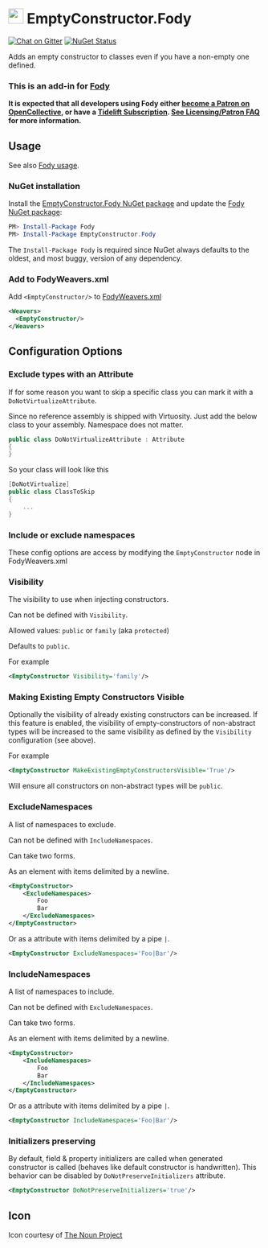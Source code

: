 # <img src="/package_icon.png" height="30px"> EmptyConstructor.Fody

[![Chat on Gitter](https://img.shields.io/gitter/room/fody/fody.svg)](https://gitter.im/Fody/Fody)
[![NuGet Status](https://img.shields.io/nuget/v/EmptyConstructor.Fody.svg)](https://www.nuget.org/packages/EmptyConstructor.Fody/)

Adds an empty constructor to classes even if you have a non-empty one defined.


### This is an add-in for [Fody](https://github.com/Fody/Home/)

**It is expected that all developers using Fody either [become a Patron on OpenCollective](https://opencollective.com/fody/contribute/patron-3059), or have a [Tidelift Subscription](https://tidelift.com/subscription/pkg/nuget-fody?utm_source=nuget-fody&utm_medium=referral&utm_campaign=enterprise). [See Licensing/Patron FAQ](https://github.com/Fody/Home/blob/master/pages/licensing-patron-faq.md) for more information.**


## Usage

See also [Fody usage](https://github.com/Fody/Home/blob/master/pages/usage.md).


### NuGet installation

Install the [EmptyConstructor.Fody NuGet package](https://nuget.org/packages/EmptyConstructor.Fody/) and update the [Fody NuGet package](https://nuget.org/packages/Fody/):

```powershell
PM> Install-Package Fody
PM> Install-Package EmptyConstructor.Fody
```

The `Install-Package Fody` is required since NuGet always defaults to the oldest, and most buggy, version of any dependency.


### Add to FodyWeavers.xml

Add `<EmptyConstructor/>` to [FodyWeavers.xml](https://github.com/Fody/Home/blob/master/pages/usage.md#add-fodyweaversxml)

```xml
<Weavers>
  <EmptyConstructor/>
</Weavers>
```


## Configuration Options


### Exclude types with an Attribute

If for some reason you want to skip a specific class you can mark it with a `DoNotVirtualizeAttribute`. 

Since no reference assembly is shipped with Virtuosity. Just add the below class to your assembly. Namespace does not matter.

```csharp
public class DoNotVirtualizeAttribute : Attribute
{
}
```

So your class will look like this

```csharp
[DoNotVirtualize]
public class ClassToSkip
{
    ...
}
```


### Include or exclude namespaces
 
These config options are access by modifying the `EmptyConstructor` node in FodyWeavers.xml 


### Visibility

The visibility to use when injecting constructors.

Can not be defined with `Visibility`.

Allowed values: `public` or `family` (aka `protected`)

Defaults to `public`.

For example

```xml
<EmptyConstructor Visibility='family'/>
```


### Making Existing Empty Constructors Visible

Optionally the visibility of already existing constructors can be increased.
If this feature is enabled, the visibility of empty-constructors of non-abstract types will be increased to the same visibility as defined by the `Visibility` configuration (see above).

For example

```xml
<EmptyConstructor MakeExistingEmptyConstructorsVisible='True'/>
```

Will ensure all constructors on non-abstract types will be `public`.


### ExcludeNamespaces

A list of namespaces to exclude.

Can not be defined with `IncludeNamespaces`.

Can take two forms. 

As an element with items delimited by a newline.

```xml
<EmptyConstructor>
    <ExcludeNamespaces>
        Foo
        Bar
    </ExcludeNamespaces>
</EmptyConstructor>
```

Or as a attribute with items delimited by a pipe `|`.

```xml
<EmptyConstructor ExcludeNamespaces='Foo|Bar'/>
```


### IncludeNamespaces

A list of namespaces to include.

Can not be defined with `ExcludeNamespaces`.

Can take two forms.

As an element with items delimited by a newline.

```xml
<EmptyConstructor>
    <IncludeNamespaces>
        Foo
        Bar
    </IncludeNamespaces>
</EmptyConstructor>
```

Or as a attribute with items delimited by a pipe `|`.

```xml
<EmptyConstructor IncludeNamespaces='Foo|Bar'/>
```

### Initializers preserving

By default, field & property initializers are called when generated constructor is called (behaves like default constructor is handwritten). This behavior can be disabled by `DoNotPreserveInitializers` attribute.

```xml
<EmptyConstructor DoNotPreserveInitializers='true'/>
```


## Icon

Icon courtesy of [The Noun Project](https://thenounproject.com)